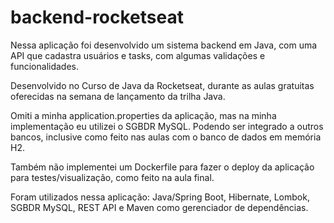# backend-rocketseat
 Nessa aplicação foi desenvolvido um sistema backend em Java, com uma API que cadastra usuários e tasks, com algumas validações e funcionalidades.

Desenvolvido no Curso de Java da Rocketseat, durante as aulas gratuitas oferecidas na semana de lançamento da trilha Java.

Omiti a minha application.properties da aplicação, mas na minha implementação eu utilizei o SGBDR MySQL. Podendo ser integrado a outros bancos, inclusive como feito nas aulas com o banco de dados em memória H2. 

Também não implementei um Dockerfile para fazer o deploy da aplicação para testes/visualização, como feito na aula final.

Foram utilizados nessa aplicação: Java/Spring Boot, Hibernate, Lombok, SGBDR MySQL, REST API e Maven como gerenciador de dependências.
